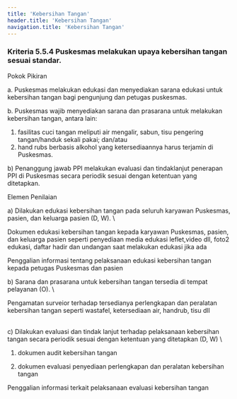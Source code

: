 ```yaml
---
title: 'Kebersihan Tangan'
header.title: 'Kebersihan Tangan'
navigation.title: 'Kebersihan Tangan'
---
```


### Kriteria 5.5.4 Puskesmas melakukan upaya kebersihan tangan sesuai standar. 



Pokok Pikiran 

a. Puskesmas melakukan edukasi dan menyediakan sarana edukasi untuk kebersihan tangan bagi pengunjung dan petugas puskesmas. 

b. Puskesmas wajib menyediakan sarana dan prasarana untuk melakukan kebersihan tangan, antara lain: 
1) fasilitas cuci tangan meliputi air mengalir, sabun, tisu pengering tangan/handuk sekali pakai; dan/atau 
2) hand rubs berbasis alkohol yang ketersediaannya harus terjamin di Puskesmas. 

b) Penanggung jawab PPI melakukan evaluasi dan tindaklanjut penerapan PPI di Puskesmas secara periodik sesuai dengan ketentuan yang ditetapkan. 
 
Elemen Penilaian 




 a) Dilakukan edukasi kebersihan tangan pada seluruh karyawan Puskesmas, pasien, dan keluarga pasien (D, W).  \




Dokumen edukasi kebersihan tangan kepada karyawan Puskesmas, pasien, dan keluarga pasien seperti penyediaan media edukasi leflet,video dll, foto2 edukasi, daftar hadir dan undangan saat melakukan edukasi jika ada
 
Penggalian informasi tentang pelaksanaan edukasi kebersihan tangan kepada petugas Puskesmas dan pasien 




 b) Sarana dan prasarana untuk kebersihan tangan tersedia di tempat pelayanan (O).  \




Pengamatan surveior terhadap tersedianya perlengkapan dan peralatan kebersihan tangan seperti wastafel, ketersediaan air, handrub, tisu dll 




  \
c) Dilakukan evaluasi dan tindak lanjut terhadap pelaksanaan kebersihan tangan secara periodik sesuai dengan ketentuan yang ditetapkan (D, W) \




1. dokumen audit kebersihan tangan 


2. dokumen evaluasi penyediaan perlengkapan dan peralatan kebersihan tangan
 
Penggalian informasi terkait pelaksanaan evaluasi kebersihan tangan 
 
 



